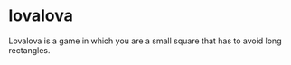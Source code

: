 lovalova
========

Lovalova is a game in which you are a small square that has to avoid long rectangles.
